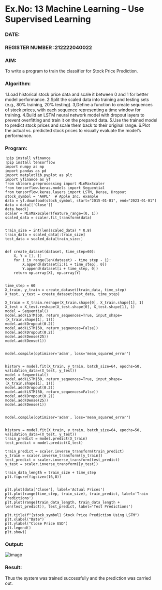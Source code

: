 # Ex.No: 13 Machine Learning – Use Supervised Learning  
### DATE:                                                                            
### REGISTER NUMBER :212222040022 
### AIM: 
To write a program to train the classifier for Stock Price Prediction.
###  Algorithm:
1.Load historical stock price data and scale it between 0 and 1 for better model performance.
2.Split the scaled data into training and testing sets (e.g., 80% training, 20% testing).
3,Define a function to create sequences of stock prices, with each sequence representing a time window for training.
4.Build an LSTM neural network model with dropout layers to prevent overfitting and train it on the prepared data.
5.Use the trained model to predict stock prices and scale them back to their original range.
6.Plot the actual vs. predicted stock prices to visually evaluate the model’s performance.
### Program:
```
!pip install yfinance
!pip install tensorflow
import numpy as np
import pandas as pd
import matplotlib.pyplot as plt
import yfinance as yf
from sklearn.preprocessing import MinMaxScaler
from tensorflow.keras.models import Sequential
from tensorflow.keras.layers import LSTM, Dense, Dropout
stock_symbol = 'AAPL'  # Apple Inc. example
data = yf.download(stock_symbol, start="2015-01-01", end="2023-01-01")
data = data[['Close']]
data.head()
scaler = MinMaxScaler(feature_range=(0, 1))
scaled_data = scaler.fit_transform(data)


train_size = int(len(scaled_data) * 0.8)
train_data = scaled_data[:train_size]
test_data = scaled_data[train_size:]


def create_dataset(dataset, time_step=60):
    X, Y = [], []
    for i in range(len(dataset) - time_step - 1):
        X.append(dataset[i:(i + time_step), 0])
        Y.append(dataset[i + time_step, 0])
    return np.array(X), np.array(Y)


time_step = 60
X_train, y_train = create_dataset(train_data, time_step)
X_test, y_test = create_dataset(test_data, time_step)

X_train = X_train.reshape(X_train.shape[0], X_train.shape[1], 1)
X_test = X_test.reshape(X_test.shape[0], X_test.shape[1], 1)
model = Sequential()
model.add(LSTM(50, return_sequences=True, input_shape=(X_train.shape[1], 1)))
model.add(Dropout(0.2))
model.add(LSTM(50, return_sequences=False))
model.add(Dropout(0.2))
model.add(Dense(25))
model.add(Dense(1))


model.compile(optimizer='adam', loss='mean_squared_error')


history = model.fit(X_train, y_train, batch_size=64, epochs=50, validation_data=(X_test, y_test))
model = Sequential()
model.add(LSTM(50, return_sequences=True, input_shape=(X_train.shape[1], 1)))
model.add(Dropout(0.2))
model.add(LSTM(50, return_sequences=False))
model.add(Dropout(0.2))
model.add(Dense(25))
model.add(Dense(1))


model.compile(optimizer='adam', loss='mean_squared_error')


history = model.fit(X_train, y_train, batch_size=64, epochs=50, validation_data=(X_test, y_test))
train_predict = model.predict(X_train)
test_predict = model.predict(X_test)

train_predict = scaler.inverse_transform(train_predict)
y_train = scaler.inverse_transform([y_train])
test_predict = scaler.inverse_transform(test_predict)
y_test = scaler.inverse_transform([y_test])

train_data_length = train_size + time_step
plt.figure(figsize=(16,8))


plt.plot(data['Close'], label='Actual Prices')
plt.plot(range(time_step, train_size), train_predict, label='Train Predictions')
plt.plot(range(train_data_length, train_data_length + len(test_predict)), test_predict, label='Test Predictions')

plt.title(f"{stock_symbol} Stock Price Prediction Using LSTM")
plt.xlabel("Date")
plt.ylabel("Close Price USD")
plt.legend()
plt.show()
```
### Output:
![image](https://github.com/user-attachments/assets/cee4e979-f2de-420c-94c8-358c475fae59)


### Result:
Thus the system was trained successfully and the prediction was carried out.
